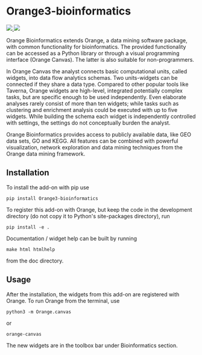 Orange3-bioinformatics
=======================

<a href="https://dev.azure.com/orange-biolab/orange3-bioinformatics/">
  <img src="https://dev.azure.com/orange-biolab/orange3-bioinformatics/_apis/build/status/biolab.orange3-bioinformatics?branchName=master" />
</a>

<a href="https://codecov.io/gh/biolab/orange3-bioinformatics">
  <img src="https://codecov.io/gh/biolab/orange3-bioinformatics/branch/master/graph/badge.svg" />
</a>



Orange Bioinformatics extends Orange, a data mining software
package, with common functionality for bioinformatics. The provided
functionality can be accessed as a Python library or through a visual
programming interface (Orange Canvas). The latter is also suitable for
non-programmers.

In Orange Canvas the analyst connects basic computational units, called
widgets, into data flow analytics schemas. Two units-widgets can be
connected if they share a data type. Compared to other popular tools like
Taverna, Orange widgets are high-level, integrated potentially complex
tasks, but are specific enough to be used independently. Even elaborate
analyses rarely consist of more than ten widgets; while tasks such as
clustering and enrichment analysis could be executed with up to five
widgets. While building the schema each widget is independently controlled
with settings, the settings do not conceptually burden the analyst.

Orange Bioinformatics provides access to publicly available data, like GEO data sets, GO and KEGG.
All features can be combined with powerful visualization, network exploration and
data mining techniques from the Orange data mining framework.

Installation
------------

To install the add-on with pip use

    pip install Orange3-bioinformatics

To register this add-on with Orange, but keep the code in the development directory (do not copy it to
Python's site-packages directory), run

    pip install -e .

Documentation / widget help can be built by running

    make html htmlhelp

from the doc directory.

Usage
-----

After the installation, the widgets from this add-on are registered with Orange. To run Orange from the terminal, use

    python3 -m Orange.canvas
    
or

    orange-canvas

The new widgets are in the toolbox bar under Bioinformatics section.
